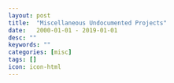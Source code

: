 ```yaml
---
layout: post
title:  "Miscellaneous Undocumented Projects"
date:   2000-01-01 - 2019-01-01
desc: ""
keywords: ""
categories: [misc]
tags: []
icon: icon-html
---
```

